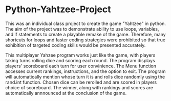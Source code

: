 # Python-Yahtzee-Project

This was an individual class project to create the game "Yahtzee" in python. The aim of the project was to demonstrate ability to use loops, variables, and if statements to create a playable remake of the game. Therefore, many shortcuts for loops and faster coding strategies were prohibited so that true exhibition of targeted coding skills would be presented accurately.

This multiplayer Yahzee program works just like the game, with players taking turns rolling dice and scoring each round. The program displays players' scoreboard each turn for user convinience. The Menu function accesses current rankings, instructions, and the option to exit. The program will automatically mention whose turn it is and rolls dice randomly using the rand.int function. Chosen dice can be rerolled and are scored in players choice of scoreboard. The winner, along with rankings and scores are automatically annnounced at the conclusion of the game.
